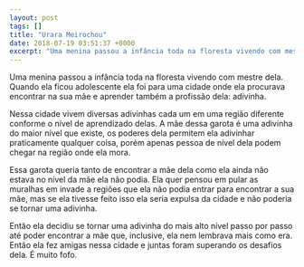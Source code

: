 ```yaml
---
layout: post
tags: []
title: "Urara Meirochou"
date: 2018-07-19 03:51:37 +0000
excerpt: "Uma menina passou a infância toda na floresta vivendo com mestre dela. Quando ela ficou adolescente ela foi para uma cidade onde ela..."
---
```


Uma menina passou a infância toda na floresta vivendo com mestre dela. Quando ela ficou adolescente ela foi para uma cidade onde ela procurava encontrar na sua mãe e aprender também a profissão dela: adivinha.

Nessa cidade vivem diversas adivinhas cada um em uma região diferente conforme o nível de aprendizado delas. A mãe dessa garota é uma adivinha do maior nível que existe, os poderes dela permitem ela adivinhar praticamente qualquer coisa, porém apenas pessoa de nível dela podem chegar na região onde ela mora.

Essa garota queria tanto de encontrar a mãe dela como ela ainda não estava no nível da mãe ela não podia. Ela quer pensou em pular as muralhas em invade a regiões que ela não podia entrar para encontrar a sua mãe, mas se ela tivesse feito isso ela seria expulsa da cidade e não poderia se tornar uma adivinha.

Então ela decidiu se tornar uma adivinha do mais alto nível passo por passo até poder encontrar a mãe que, inclusive, ela nem lembrava mais como era. Então ela fez amigas nessa cidade e juntas foram superando os desafios dela. É muito fofo.

